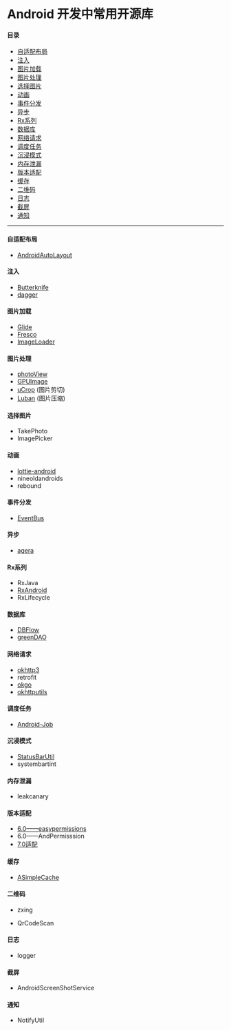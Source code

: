 # Android  开发中常用开源库

#### 目录

* [自适配布局](#自适配布局)
* [注入](#注入)
* [图片加载](#图片加载)
* [图片处理](#图片处理)
* [选择图片](#选择图片)
* [动画](#动画)
* [事件分发](#事件分发)
* [异步](#异步)
* [Rx系列](#rx系列)
* [数据库](#数据库)
* [网络请求](#网络请求)
* [调度任务](#调度任务)
* [沉浸模式](#沉浸模式)
* [内存泄漏](#内存泄漏)
* [版本适配](#版本适配)
* [缓存](#缓存)
* [二维码](#二维码)
* [日志](/日志)
* [截屏](#截屏)
* [通知](#通知)

---

#### 自适配布局

* [AndroidAutoLayout](https://github.com/hongyangAndroid/AndroidAutoLayout)

#### 注入

* [Butterknife](https://github.com/JakeWharton/butterknife)
* [dagger](https://github.com/square/dagger)

#### 图片加载

* [Glide](https://github.com/bumptech/glide)
* [Fresco](https://github.com/facebook/fresco)
* [ImageLoader](https://github.com/nostra13/Android-Universal-Image-Loader)

#### 图片处理

* [photoView](https://github.com/chrisbanes/PhotoView)
* [GPUImage](https://github.com/CyberAgent/android-gpuimage)
* [uCrop](https://github.com/Yalantis/uCrop)  \(图片剪切\)
* [Luban](https://github.com/Curzibn/Luban) \(图片压缩\)

#### 选择图片

* TakePhoto
* ImagePicker

#### 动画

* [lottie-android](https://github.com/airbnb/lottie-android)
* nineoldandroids
* rebound

#### 事件分发

* [EventBus](https://github.com/greenrobot/EventBus)

#### 异步

* [agera](https://github.com/google/agera)

#### Rx系列

* RxJava
* [RxAndroid](https://github.com/ReactiveX/RxAndroid)
* RxLifecycle

#### 数据库

* [DBFlow](https://github.com/Raizlabs/DBFlow)
* [greenDAO](https://github.com/greenrobot/greenDAO)

#### 网络请求

* [okhttp3](https://github.com/square/okhttp)
* retrofit
* [okgo](https://github.com/jeasonlzy/okhttp-OkGo)
* [okhttputils](https://github.com/hongyangAndroid/okhttputils)

#### 调度任务

* [Android-Job](https://github.com/evernote/android-job)

#### 沉浸模式

* [StatusBarUtil](https://github.com/laobie/StatusBarUtil/)
* systembartint

#### 内存泄漏

* leakcanary

#### 版本适配

* [6.0——easypermissions](https://github.com/googlesamples/easypermissions)
* 6.0——AndPermisssion
* [7.0适配](http://blog.csdn.net/chay_chan/article/details/57083383)

#### 缓存

* [ASimpleCache](https://github.com/yangfuhai/ASimpleCache)

#### 二维码

* zxing

* QrCodeScan

#### 日志

* logger

#### 截屏

* AndroidScreenShotService

#### 通知

* NotifyUtil



